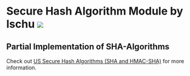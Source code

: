 # Secure Hash Algorithm Module by lschu ![](https://travis-ci.com/LSchultebraucks/lschu-sha.svg?branch=master)

## Partial Implementation of SHA-Algorithms

Check out [US Secure Hash Algorithms (SHA and HMAC-SHA)](https://datatracker.ietf.org/doc/html/rfc4634) for more information.
